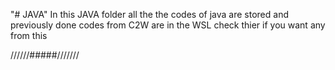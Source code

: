"# JAVA"
In this JAVA folder all the the codes of java are stored and previously done codes from C2W are in the WSL check thier if you want any from this

//////#####///////
